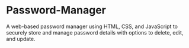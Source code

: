 # Password-Manager
A web-based password manager using HTML, CSS, and JavaScript to securely store and manage password details with options to delete, edit, and update.
